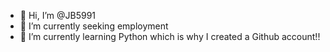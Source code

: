 - 👋 Hi, I’m @JB5991
- 👀 I’m currently seeking employment
- 🌱 I’m currently learning Python which is why I created a Github account!!


<!---
JB5991/JB5991 is a ✨ special ✨ repository because its `README.md` (this file) appears on your GitHub profile.
You can click the Preview link to take a look at your changes.
--->
